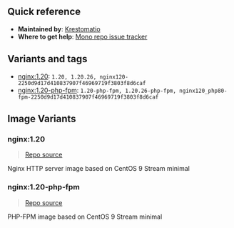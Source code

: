 ## Quick reference
- **Maintained by**:
[Krestomatio](https://krestomatio.com)
- **Where to get help**:
[Mono repo issue tracker](https://github.com/krestomatio/container_builder/issues)

## Variants and tags
- [nginx:1.20](#nginx120): `1.20, 1.20.26, nginx120-2250d9d17d410837907f46969719f3803f8d6caf`
- [nginx:1.20-php-fpm](#nginx120-php-fpm): `1.20-php-fpm, 1.20.26-php-fpm, nginx120_php80-fpm-2250d9d17d410837907f46969719f3803f8d6caf`


## Image Variants
### nginx:1.20
> [Repo source](https://github.com/krestomatio/container_builder/tree/master/nginx/nginx120)

Nginx HTTP server image based on CentOS 9 Stream minimal

### nginx:1.20-php-fpm
> [Repo source](https://github.com/krestomatio/container_builder/tree/master/nginx/nginx120_php80-fpm)

PHP-FPM image based on CentOS 9 Stream minimal


